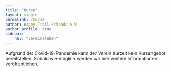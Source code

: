 ```yaml
---
title: "Kurse"
layout: single
permalink: /kurse
author: Happy Trail Friends e.V.
author_profile: true
sidebar:
    nav: "vereinsleben"
---
```


Aufgrund der Covid-19-Pandemie kann der Verein zurzeit kein Kursangebot bereitstellen. Sobald wie möglich werden wir hier weitere Informationen veröffentlichen.
